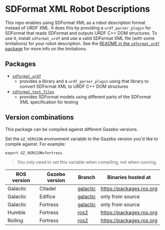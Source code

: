 # SDFormat XML Robot Descriptions

This repo enables using SDFormat XML as a robot description format instead of URDF XML.
It does this by providing a `urdf_parser_plugin` for SDFormat that reads SDFormat and outputs URDF C++ DOM structures.
To use it, install `sdformat_urdf` and use a valid SDFormat XML file (with some limitations) for your robot description.
See the [README in the `sdformat_urdf` package](./sdformat_urdf/README.md) for more info on the limitations.

## Packages

* [`sdformat_urdf`](./sdformat_urdf/README.md)
  * provides a library and a `urdf_parser_plugin` using that library to convert SDFormat XML to URDF C++ DOM structures
* [`sdformat_test_files`](./sdformat_test_files/README.md)
  * provides SDFormat models using different parts of the SDFormat XML specification for testing

## Version combinations

This package can be compiled against different Gazebo versions.

Set the `GZ_VERSION` environment variable to the Gazebo version you'd
like to compile against. For example:

    export GZ_VERSION=fortress

> You only need to set this variable when compiling, not when running.

ROS version | Gazebo version | Branch | Binaries hosted at
-- | -- | -- | --
Galactic | Citadel | [galactic](https://github.com/ros/ros_ign/tree/galactic) | https://packages.ros.org
Galactic | Edifice | [galactic](https://github.com/ros/ros_ign/tree/galactic) | only from source
Galactic | Fortress | [galactic](https://github.com/ros/ros_ign/tree/galactic) | only from source
Humble | Fortress | [ros2](https://github.com/ros/ros_ign/tree/ros2) | https://packages.ros.org
Rolling | Fortress | [ros2](https://github.com/ros/ros_ign/tree/ros2) | https://packages.ros.org
